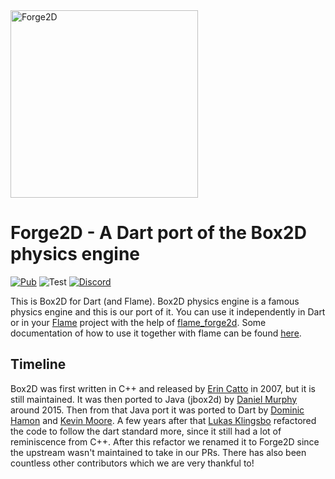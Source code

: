 <img alt="Forge2D" src="https://raw.githubusercontent.com/flame-engine/forge2d/brand/design/with-text.png" width="300" />

# Forge2D - A Dart port of the Box2D physics engine
[![Pub](https://img.shields.io/pub/v/forge2d.svg?style=popout)](https://pub.dartlang.org/packages/forge2d) ![Test](https://github.com/flame-engine/forge2d/workflows/Test/badge.svg?branch=master&event=push) [![Discord](https://img.shields.io/discord/509714518008528896.svg)](https://discord.gg/pxrBmy4)

This is Box2D for Dart (and Flame).
Box2D physics engine is a famous physics engine and this is our port of it.
You can use it independently in Dart or in your [Flame](https://github.com/flame-engine/flame) project with the help of [flame_forge2d](https://github.com/flame-engine/flame_forge2d).
Some documentation of how to use it together with flame can be found [here](https://github.com/flame-engine/flame/blob/master/doc/box2d.md).

## Timeline
Box2D was first written in C++ and released by [Erin Catto](https://github.com/erincatto) in 2007, but it is still maintained.
It was then ported to Java (jbox2d) by [Daniel Murphy](https://github.com/dmurph) around 2015.
Then from that Java port it was ported to Dart by [Dominic Hamon](https://github.com/dominichamon) and [Kevin Moore](https://github.com/kevmoo).
A few years after that [Lukas Klingsbo](https://github.com/spydon) refactored the code to follow the dart standard more, since it still had a lot of reminiscence from C++.
After this refactor we renamed it to Forge2D since the upstream wasn't maintained to take in our PRs.
There has also been countless other contributors which we are very thankful to!
